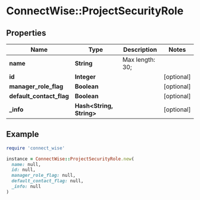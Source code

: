 # ConnectWise::ProjectSecurityRole

## Properties

| Name | Type | Description | Notes |
| ---- | ---- | ----------- | ----- |
| **name** | **String** |  Max length: 30; |  |
| **id** | **Integer** |  | [optional] |
| **manager_role_flag** | **Boolean** |  | [optional] |
| **default_contact_flag** | **Boolean** |  | [optional] |
| **_info** | **Hash&lt;String, String&gt;** |  | [optional] |

## Example

```ruby
require 'connect_wise'

instance = ConnectWise::ProjectSecurityRole.new(
  name: null,
  id: null,
  manager_role_flag: null,
  default_contact_flag: null,
  _info: null
)
```

